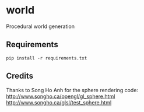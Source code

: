 # world
Procedural world generation

## Requirements

```
pip install -r requirements.txt
```

## Credits

Thanks to Song Ho Anh for the sphere rendering code:  
http://www.songho.ca/opengl/gl_sphere.html  
http://www.songho.ca/glsl/test_sphere.html  
